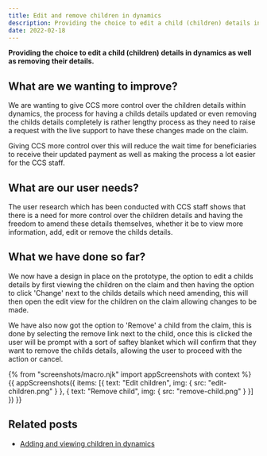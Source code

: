 ```yaml
---
title: Edit and remove children in dynamics
description: Providing the choice to edit a child (children) details in dynamics as well as removing their details.
date: 2022-02-18
---
```


**Providing the choice to edit a child (children) details in dynamics as well as removing their details.**

## What are we wanting to improve?
We are wanting to give CCS more control over the children details within dynamics, the process for having a childs details updated or even removing the childs details completely is rather lengthy process as they need to raise a request with the live support to have these changes made on the claim. 

Giving CCS more control over this will reduce the wait time for beneficiaries to receive their updated payment as well as making the process a lot easier for the CCS staff. 

## What are our user needs?
The user research which has been conducted with CCS staff shows that there is a need for more control over the children details and having the freedom to amend these details themselves, whether it be to view more information, add, edit or remove the childs details.

## What we have done so far?
We now have a design in place on the prototype, the option to edit a childs details by first viewing the children on the claim and then having the option to click 'Change' next to the childs details which need amending, this will then open the edit view for the children on the claim allowing changes to be made. 

We have also now got the option to 'Remove' a child from the claim, this is done by selecting the remove link next to the child, once this is clicked the user will be prompt with a sort of saftey blanket which will confirm that they want to remove the childs details, allowing the user to proceed with the action or cancel.


{% from "screenshots/macro.njk" import appScreenshots with context %}
{{ appScreenshots({
  items: [{
      text: "Edit children",
      img: { src: "edit-children.png" }
    }, {
      text: "Remove child",
      img: { src: "remove-child.png" }
    }]
}) }}

## Related posts
* [Adding and viewing children in dynamics](/Beta-phase/add-view-child-dynamics/)
